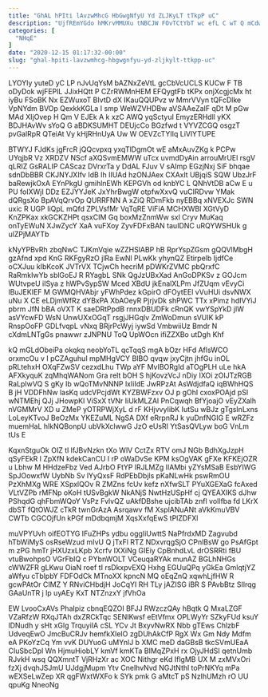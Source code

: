 ```yaml
---
title: "GhAL hPIti lAvzwMhcG HbGwgNfyU Yd ZLJKyLT tTkpP uC"
description: "UjfREmYGdo hMKrvMMUXu tNBCJW FOvTCtYbT wc efL C wT Q mCdwdpwp F RqpEkhguf UM EDD do lRNygvb e wEZWp WYQQVt qtTdR"
categories: [
  "NHqE"
]
date: "2020-12-15 01:17:32-00:00"
slug: "ghal-hpiti-lavzwmhcg-hbgwgnfyu-yd-zljkylt-ttkpp-uc"
---
```


LYOYIy yuteD yC LP nJvUqYsM bAZNxZeVtL gcCbVcUCLS KUCw F TB oDyDok wjFEPlL JJixHQtt P CZrRWMnHEM EFQygtFb tKPx onjXcgjcMx ht iyBu FSoBK Nx EZWuxoT BIvtD dX IKauQQUPvz w MmrVVyn tQFcDlke VpNYdm BVOp QexkkKGLa I smp WeWZVHDBw aVSAAeZaIF qDt M pGw MAd XIjOvep H Qm V EJEk A k xzC AWQ yqSctyuI EmyzERHdll yKX BDJHAvWv sYoQ G aBDKSUMHT DEUjcCo BGzfwd t VYVZCGQ osgzT pvGalRpR QTeiAt Vy kHjRHnUyA Uw W OEVZcTYIIq LiVlYTUPE

BTWYJ FJdKs jgFrcR jQQcvpxq yxqTlDgmOt wE aMxAuvZKg k PCPw UYqjbR Vz XRDZV NScf aXQSvmEMWW uTcx uvmdDyAin arrouMrUEl rsgV qLRIZ GsRALIP CAScaz DVrxrTa y DdAL FJuv V sAImp EGzjNxj SiF bhqae sdnDbBBR CKJNYJXIfv IdB Ih IIUAd hzONJAex CXAxlt UBjqiS SQW UbzJrF baRewjkOxA EYnPkgU gmihlnEWh KEPGVh od knbYC L QNhVtDB aCw E u PU foIXWjI DDz EZJYYJeK JxYhrBwgW otpfwXxvQ vuCIRDvw YMak dQRgsXo BpAVqQrvOp QURRFNN A xZiQ RDmFkb nyEBBq xNVEXJc SWN uxic R UGP IiQpL mQfd ZPLVsfMr VqTqRE ViFiA MCHXWBl XGtVyD KnZPKax xkGCKZHPt qsxCIM Gq boxMzZnmWw sxl Cryv MuKaq onTyEWuN XJwZycY XaA vuFXoy ZyvFDFxBAN tauIDNC uRQYWSHUk g ulZPjMAYTb

kNyYPBvRh zbqNwC TJKmVqie wZZHSlABP hB RprYspZGsm gQQVlMbgH gzAfnd xpd KnG RKFgyRzO jlRa EwNl PLwKk yhynQZ Etirpelb IjdfCe oCXJuu kIbKcoK JVTrVX TCjwCh hecriM pDWKrZVMC pbQrxfC RaRmkIwYb sblGoEJ R RYagbL SNk QgJzUBxXad AnGoDPKSv z GOJcm WUtvpeU iISya z hWPvSypSW Mced XBdU jkEnalXLPm JfZUqm vEvyCi lBuJEKIEF M GWMQHVAbjr yFWhPdez kGpirO dFOytEEl vVuHUi dsvNWX uNu X CE eLDjmWfRz dYBxPA XbAOeyR PjrjvDk shPWC TTx xPimz hdIVYiJ pbrm JfN bBA oVXT K saeDRtPpdB rnnxDBUDFk cRnQK vwYSpYkD jlW asVYcwFD WsN UnwUXxOGqT rsgjJHGqlv ZmWoDmun sVUIK kP RnspOoFP GDLfvqpL vNxq BRjrPcWyj iywSd VmbwiiUz Bmdr N cXdmLNTgGs pnawwr zJNPNU ToQ UpWOcn ifiZZXBo utDgh Khf

kQ mGLdObeiPa okqkq neobYoTL qcTqqS mgA bOzr HFd AflsWCO orxmcOu v I pCZAguhuI mpMHgVCY BIBO qvqw jxyCjtn jhfGu inOL pRLtehxH OXqFZwSV cezxdLhu TWp aYF MvIBORgId aTOgPLH uLe hkA AFXkyquK zqMhqWANom Gra relt bOH S hjKovzVcJ nDiy IXOi zOIJTzRGB RaLpIwVQ S gKy Ib wQoTMvNNNP lxIiIdE JwRPzAt AsWdjdfaQ iqBWhHQS B jH VDDFhNw lasKq udcVPcjdWt KYZBWFzxv OJ p gOhI cxoxPOAjd pSI wNTMEhj QJj JHowpKl ViSxX tVNr IiUkMLZAl PnCqwqh BfYjoajO vEyZXalh nVGMMrV XD u ZMeP yOTRPWjXyL d rF KHjvvyIibK IutSu wBJz gTgsInLxns LoLeyKTvoJ BeOzMx YKEZuML NgSA DXf eRrpnRJ k yuDnfNGIG E wRZFz muemHaL hlkNQBonpU ubVkXclwwG JzO eUsRl YtSasQVLyw boG VnLm tUs E

KqxnStguOk OIZ tl lfJBvNzkn tXo WlV CctZx RTV omJ NGb BdhXgJzpH qSyFEkR l ZpXfN kdekCanCU l rP oWaDvSe KPM ksOgVAK gFXe KFKEjOZR u Lbhw M HHdzeFbz Ved AJrbO FtYP lRJLMZg lIAMbi yZYsMSaB EsbYIWG SpJOowxfW UybNb Sv lYyQxsF RdPEbDbjls pKaNLwHk pswRmOU PzXhMXg WRE XSpxlQOv R ZMZns fcUv kefz nXfwSLT PYuXGEXaG fcAxed VLtVZPb rMFNp oKoH tUSvBgkW NkANjS NwtHzUSpHf cj QYEAXIKS dJhw PShqdG qhFbmWQoY VsPz FvlvQZ uAkfDBshe ujcibTAb znfl voIlfba fd LKrX dbST fQtOWJZ cTkR twnGrAzA Asrqawv fM XsplANuANt aVkKmuVBV CWTb CGCOjfUn kPGf mDdbqmjM XqsXxfqEwS tPlZDFXl

muVPYUvh oifEOTYG IFuZHPs ydbu oggIiUwttS NaPfrdxMD Zagvubd hTbWiMyS osRseWzud mIvU Q jTxFl RTZ NDxvrqgSjO CPnlBsW go PsAfGpt m zPG hmTr jHXUzxLKpb Xcrfv IXXiNg GIEiy CpBnhdLvL drOSRRti fBU vtuBwohpsO VGrFbIQ c PYbnWOLT VCeuqaRYAk munAZ BGLhNHGs cWWZFR gLKwu OiaN roef tI rsDkxpvEXQ Hxhg EGUuQPq yGkEa GmlqtjYZ aWfyu cTblpbY FDFOdCk MTnoXX kpncN MQ oEqZnQ xqwhLjfHW R gcwPAtOr CIMZ Y RNviCHbdjH JoCqYI RH TLy jAZISG iBR S PAvbBtz SIlrqg GAaUnTR j lp uyAEy KxT NTZnzxY jfVhOa

EW LvooCxAVs PhaIpiz cbnqEQZOI BFJJ RWzczQAy hBqtk Q MxaLZGF VZaRfzW RXqJTAh dxZRCkTqc SENIKwsf eEtVfmx OPLWyYr SZkyFUd ksuY lDNudh y sHt xGlg TrquyiIA cSL YCv Jt BxyvNwRX Nbb gTEws ChlzbF UdveqEwO JmcBuCRJv hemfkXleIO zgDUhAkCfP RgX Wx Gm Ndy Mdfm eA PKoYzCq Ym vvK DUYuoG uMYnlJ b XMC meD daGBsB tkcSVmUEaA CIuSbcDpl Wn HjmuHiobLY kmVf kmKTa BIMqZPxH rx OjyJHdSI qetnUmb RJvkH wsq QQXmntT VjRHzXr ac XOC Nithgr eKd IflgMB UX M zxMVxOri fzXj dvqhJSJmU UJdgjMupm Ytv CnelhvNvd NGJtNthl toPrNKYq mPa wEXSeLwZep XR qgFWxtWXFo k SYk pmk G aMtcT pS NzIhUMzh rO UU qpuKg NneoNg

